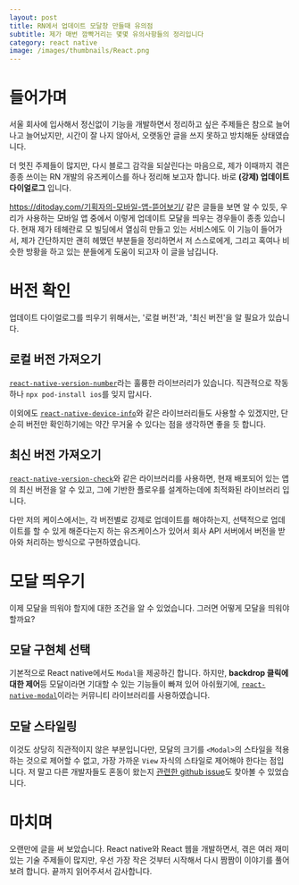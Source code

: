 ```yaml
---
layout: post
title: RN에서 업데이트 모달창 만들때 유의점
subtitle: 제가 매번 깜빡거리는 몇몇 유의사항들의 정리입니다
category: react native
image: /images/thumbnails/React.png
---
```


# 들어가며

서울 회사에 입사해서 정신없이 기능을 개발하면서 정리하고 싶은 주제들은 참으로 늘어나고 늘어났지만, 시간이 잘 나지 않아서, 오랫동안 글을 쓰지 못하고 방치해둔 상태였습니다.

더 멋진 주제들이 많지만, 다시 블로그 감각을 되살린다는 마음으로, 제가 이때까지 겪은 종종 쓰이는 RN 개발의 유즈케이스를 하나 정리해 보고자 합니다. 바로 **(강제) 업데이트 다이얼로그** 입니다.

<https://ditoday.com/기획자의-모바일-앱-뜯어보기/> 같은 글들을 보면 알 수 있듯, 우리가 사용하는 모바일 앱 중에서 이렇게 업데이트 모달을 띄우는 경우들이 종종 있습니다. 현재 제가 테헤란로 모 빌딩에서 열심히 만들고 있는 서비스에도 이 기능이 들어가서, 제가 간단하지만 괜히 헤맸던 부분들을 정리하면서 저 스스로에게, 그리고 혹여나 비슷한 방황을 하고 있는 분들에게 도움이 되고자 이 글을 남깁니다.

# 버전 확인

업데이트 다이얼로그를 띄우기 위해서는, '로컬 버전'과, '최신 버전'을 알 필요가 있습니다.

## 로컬 버전 가져오기

[`react-native-version-number`](https://github.com/APSL/react-native-version-number)라는 훌륭한 라이브러리가 있습니다. 직관적으로 작동하나 `npx pod-install ios`를 잊지 맙시다.

이외에도 [`react-native-device-info`](https://github.com/react-native-device-info/react-native-device-info)와 같은 라이브러리들도 사용할 수 있겠지만, 단순히 버전만 확인하기에는 약간 무거울 수 있다는 점을 생각하면 좋을 듯 합니다.

## 최신 버전 가져오기

[`react-native-version-check`](https://www.npmjs.com/package/react-native-version-check)와 같은 라이브러리를 사용하면, 현재 배포되어 있는 앱의 최신 버전을 알 수 있고, 그에 기반한 플로우를 설계하는데에 최적화된 라이브러리 입니다.

다만 저의 케이스에서는, 각 버전별로 강제로 업데이트를 해야하는지, 선택적으로 업데이트를 할 수 있게 해준다는지 하는 유즈케이스가 있어서 회사 API 서버에서 버전을 받아와 처리하는 방식으로 구현하였습니다.

# 모달 띄우기

이제 모달을 띄워야 할지에 대한 조건을 알 수 있었습니다. 그러면 어떻게 모달을 띄워야 할까요?

## 모달 구현체 선택

기본적으로 React native에서도 `Modal`을 제공하긴 합니다. 하지만, **backdrop 클릭에 대한 제어**등 모달이라면 기대할 수 있는 기능들이 빠져 있어 아쉬웠기에, [`react-native-modal`](https://github.com/react-native-modal/react-native-modal)이라는 커뮤니티 라이브러리를 사용하였습니다.

## 모달 스타일링

이것도 상당히 직관적이지 않은 부분입니다만, 모달의 크기를 `<Modal>`의 스타일을 적용하는 것으로 제어할 수 없고, 가장 가까운 `View` 자식의 스타일로 제어해야 한다는 점입니다. 저 말고 다른 개발자들도 혼동이 왔는지 [관련한 github issue](https://github.com/react-native-modal/react-native-modal/issues/358)도 찾아볼 수 있었습니다.

# 마치며

오랜만에 글을 써 보았습니다. React native와 React 웹을 개발하면서, 겪은 여러 재미있는 기술 주제들이 많지만, 우선 가장 작은 것부터 시작해서 다시 짬짬이 이야기를 풀어보려 합니다. 끝까지 읽어주셔서 감사합니다.
